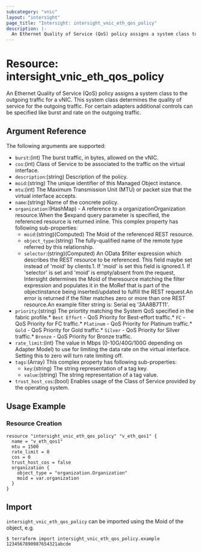 ```yaml
---
subcategory: "vnic"
layout: "intersight"
page_title: "Intersight: intersight_vnic_eth_qos_policy"
description: |-
  An Ethernet Quality of Service (QoS) policy assigns a system class to the outgoing traffic for a vNIC. This system class determines the quality of service for the outgoing traffic. For certain adapters additional controls can be specified like burst and rate on the outgoing traffic.
---
```


# Resource: intersight_vnic_eth_qos_policy
An Ethernet Quality of Service (QoS) policy assigns a system class to the outgoing traffic for a vNIC. This system class determines the quality of service for the outgoing traffic. For certain adapters additional controls can be specified like burst and rate on the outgoing traffic.
## Argument Reference
The following arguments are supported:
* `burst`:(int) The burst traffic, in bytes, allowed on the vNIC. 
* `cos`:(int) Class of Service to be associated to the traffic on the virtual interface. 
* `description`:(string) Description of the policy. 
* `moid`:(string) The unique identifier of this Managed Object instance. 
* `mtu`:(int) The Maximum Transmission Unit (MTU) or packet size that the virtual interface accepts. 
* `name`:(string) Name of the concrete policy. 
* `organization`:(HashMap) - A reference to a organizationOrganization resource.When the $expand query parameter is specified, the referenced resource is returned inline. 
This complex property has following sub-properties:
  + `moid`:(string)(Computed) The Moid of the referenced REST resource. 
  + `object_type`:(string) The fully-qualified name of the remote type referred by this relationship. 
  + `selector`:(string)(Computed) An OData $filter expression which describes the REST resource to be referenced. This field maybe set instead of 'moid' by clients.1. If 'moid' is set this field is ignored.1. If 'selector' is set and 'moid' is empty/absent from the request, Intersight determines the Moid of theresource matching the filter expression and populates it in the MoRef that is part of the objectinstance being inserted/updated to fulfill the REST request.An error is returned if the filter matches zero or more than one REST resource.An example filter string is: Serial eq '3AA8B7T11'. 
* `priority`:(string) The priortity matching the System QoS specified in the fabric profile.* `Best Effort` - QoS Priority for Best-effort traffic.* `FC` - QoS Priority for FC traffic.* `Platinum` - QoS Priority for Platinum traffic.* `Gold` - QoS Priority for Gold traffic.* `Silver` - QoS Priority for Silver traffic.* `Bronze` - QoS Priority for Bronze traffic. 
* `rate_limit`:(int) The value in Mbps (0-10G/40G/100G depending on Adapter Model) to use for limiting the data rate on the virtual interface. Setting this to zero will turn rate limiting off. 
* `tags`:(Array)
This complex property has following sub-properties:
  + `key`:(string) The string representation of a tag key. 
  + `value`:(string) The string representation of a tag value. 
* `trust_host_cos`:(bool) Enables usage of the Class of Service provided by the operating system. 

## Usage Example
### Resource Creation
```hcl
resource "intersight_vnic_eth_qos_policy" "v_eth_qos1" {
  name = "v_eth_qos1"
  mtu = 1500
  rate_limit = 0
  cos = 0
  trust_host_cos = false
  organization {
    object_type = "organization.Organization"
    moid = var.organization
  }
}
```

## Import
`intersight_vnic_eth_qos_policy` can be imported using the Moid of the object, e.g.
```
$ terraform import intersight_vnic_eth_qos_policy.example 1234567890987654321abcde
``` 